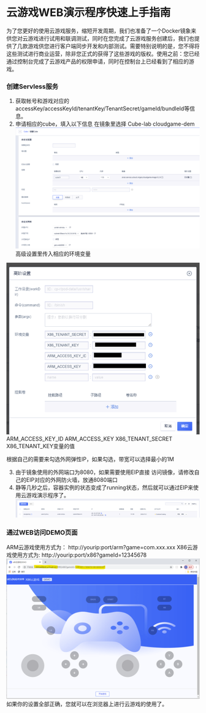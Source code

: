 # 云游戏WEB演示程序快速上手指南
为了您更好的使用云游戏服务，缩短开发周期，我们也准备了一个Docker镜象来供您对云游戏进行试用和联调测试，同时在您完成了云游戏服务创建后，我们也提供了几款游戏供您进行客户端同步开发和内部测试。需要特别说明的是，您不得将这些测试进行商业运营，除非您正式的获得了这些游戏的版权。使用之前：您已经通过控制台完成了云游戏产品的权限申请，同时在控制台上已经看到了相应的游戏。

### 创建Servless服务
1. 获取帐号和游戏对应的accessKey/accessKeyId/tenantKey/TenantSecret/gameId/bundleId等信息。
2. 申请相应的cube，填入以下信息
在镜象里选择 Cube-lab cloudgame-dem
![创建Cube](images/quickstart_create_cube.png)
高级设置里传入相应的环境变量

![创建Cube](images/quickstart_cube_advanced.png)
	ARM_ACCESS_KEY_ID
	ARM_ACCESS_KEY
	X86_TENANT_SECRET
	X86_TENANT_KEY变量的值
	
根据自己的需要来勾选外网弹性IP，如果勾选，带宽可以选择最小的1M

3. 由于镜象使用的外网端口为8080，如果需要使用EIP直接 访问镜像，请修改自己的EIP对应的外网防火墙，放通8080端口
4. 静等几秒之后，容器实例的状态变成了running状态，然后就可以通过EIP来使用云游戏演示程序了。
![Cube创建成功](images/quickstart_cube_ready.png)

### 通过WEB访问DEMO页面
ARM云游戏使用方式为： http://yourip:port/arm?game=com.xxx.xxx
X86云游戏使用方式为: http://yourip:port/x86?gameId=12345678 
![演示页面](images/quickstart_use_demo.png)
如果你的设置全部正确，您就可以在浏览器上进行云游戏的使用了。
   
